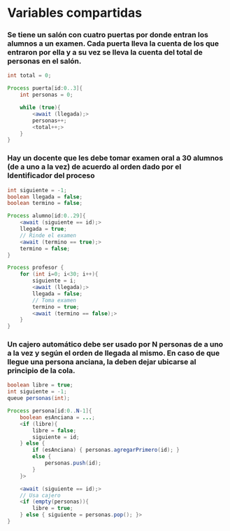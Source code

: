 # Variables compartidas

### Se tiene un salón con cuatro puertas por donde entran los alumnos a un examen. Cada puerta lleva la cuenta de los que entraron por ella y a su vez se lleva la cuenta del total de personas en el salón.
```java
int total = 0;

Process puerta[id:0..3]{
    int personas = 0;

    while (true){
        <await (llegada);>
        personas++;
        <total++;>
    }
}
```

### Hay un docente que les debe tomar examen oral a 30 alumnos (de a uno a la vez) de acuerdo al orden dado por el Identificador del proceso

```java
int siguiente = -1;
boolean llegada = false;
boolean termino = false;

Process alumno[id:0..29]{
    <await (siguiente == id);>
    llegada = true;
    // Rinde el examen
    <await (termino == true);>
    termino = false;
}

Process profesor {
    for (int i=0; i<30; i++){
        siguiente = i;
        <await (llegada);>
        llegada = false;
        // Toma examen
        termino = true;
        <await (termino == false);>
    }
}
```

### Un cajero automático debe ser usado por N personas de a uno a la vez y según el orden de llegada al mismo. En caso de que llegue una persona anciana, la deben dejar ubicarse al principio de la cola.
```java
boolean libre = true;
int siguiente = -1;
queue personas(int);

Process persona[id:0..N-1]{
    boolean esAnciana = ...;
    <if (libre){
        libre = false;
        siguiente = id;
    } else {
        if (esAnciana) { personas.agregarPrimero(id); }
        else {
            personas.push(id);
        }
    }>

    <await (siguiente == id);>
    // Usa cajero
    <if (empty(personas)){
        libre = true;
    } else { siguiente = personas.pop(); }>
}
```